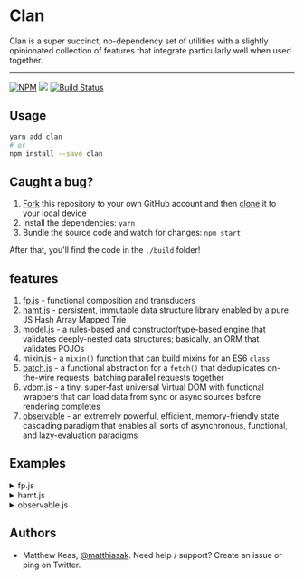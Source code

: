 # Clan

Clan is a super succinct, no-dependency set of utilities with a slightly opinionated collection of features that integrate particularly well when used together. 

---

[![NPM](https://nodei.co/npm/clan.png)](https://nodei.co/npm/clan/)
![](https://david-dm.org/matthiasak/clan.svg)
[![Build Status](https://travis-ci.org/matthiasak/clan.svg?branch=master)](https://travis-ci.org/matthiasak/clan)

## Usage

```sh
yarn add clan
# or
npm install --save clan
```

## Caught a bug?

1. [Fork](https://help.github.com/articles/fork-a-repo/) this repository to your own GitHub account and then [clone](https://help.github.com/articles/cloning-a-repository/) it to your local device
2. Install the dependencies: `yarn`
3. Bundle the source code and watch for changes: `npm start`

After that, you'll find the code in the `./build` folder!

## features

1. [fp.js](src/fp.js) - functional composition and transducers
2. [hamt.js](src/hamt.js) - persistent, immutable data structure library enabled by a pure JS Hash Array Mapped Trie
3. [model.js](src/model.js) - a rules-based and constructor/type-based engine that validates deeply-nested data structures; basically, an ORM that validates POJOs
4. [mixin.js](src/mixin.js) - a `mixin()` function that can build mixins for an ES6 `class`
5. [batch.js](src/batch.js) - a functional abstraction for a `fetch()` that deduplicates on-the-wire requests, batching parallel requests together
6. [vdom.js](src/vdom.js) - a tiny, super-fast universal Virtual DOM with functional wrappers that can load data from sync or async sources before rendering completes
7. [observable](src/observable.js) - an extremely powerful, efficient, memory-friendly state cascading paradigm that enables all sorts of asynchronous, functional, and lazy-evaluation paradigms

## Examples

<details>
<summary>fp.js</summary>

```js
// import it
import {log, rAF, c, cof, cob, pf, curry, mapping, filtering, concatter} from 'clan'
```

```js
// example point-free usage: 
const replace = pf(String.prototype.replace)
const toLowerCase = pf(String.prototype.toLowerCase)
const normalizeName = cof(replace(/\s+/ig, '_'), toLowerCase())
log(normalizeName('Matt K'))
```

```js 
// example transducer usage:
const inc = x => x+1
const greaterThanTwo = x => x>2
const concat = (arr, v) => arr.concat([v])
const incGreaterThanTwo = cof(
    mapping(inc),
    filtering(greaterThanTwo)
)
reduce([1,2,3,4], incGreaterThanTwo(concat), []) // => [3,4,5]

```
</details>

<details>
<summary>hamt.js</summary>

```js
// import it
import {hamt} from 'clan'
```

```js
// get and set properties, returns a new hmap

let   x = hamt({'hello': 1})
    , x1 = x.set('goodbye', 2) // new object with all x's properties plus a new property
    , x2 = hamt( Array(50).fill(true).map((x,i) => i) ) // we can mode lists/arrays, too 
    , x3 = x1.unset('goodbye')

log(
    x.get('hello'),    // 1
    x1.get('goodbye'), // 2
    x3.get('goodbye'), // undefined
    x3.get('hello'),   // 1
    x.comp(x,x3),      // true (compares hashes)
    x === x3,          // false
)

// map into a new hamt
const nums = hamt([1,2,3]).map(x => x+1) // mapped into new hamt 
// reduce into one value
nums.reduce((acc,x,i) => acc+x, 0) // 9
// get JSON value
nums.toJSON()
```
</details>

<details>
<summary>observable.js</summary>

```js
// import it
import {obs} from 'clan'
```

```js
// Usage:
const x = obs()

    , y = x
        .map(x => x + 1)
        .filter(x => x % 5 === 0)
    
    , y1 = y
        .then(log)

    , y2 = y
        .takeWhile(x => x <= 10)
        .then(log)

    , z = y
        .take(3)
        .then(log)

const run = (n,o) => 
    Array(n).fill(1)
    .map((_,i) => o(i))
    
run(150,x)
```

```js
// push to observable from any event, debounce them, reduce values, 
// logically split the observable path with a .then() node
obs.from(push => 
    window.addEventListener(
        'mousemove',
        ({clientX:x,clientY:y}) => push({x, y})
    ))
    .debounce(200)
    .then(x => {
        document.body.innerHTML = `{${x.x},${x.y}}`
    })
    .reduce((acc,x) => acc+1, 0)
    .then(x => reset() || log(x))
```

```js
// push to observable from setInterval,
// demo how to have multiple observable sources 
// logically combine and pipe into a single observable destination,
// also show how to halt an observable
const interval = ms =>
    obs.from(push => 
        setInterval(() => push(1), ms))

const u = obs
    .union(interval(2500),interval(1000),interval(3000)) // union() takes infinite params

u
    .reduce((acc,x) => acc+1, 0) // count the number of updates
    .then(log) // log the count
    .then(() => setTimeout(u.stop.bind(u), 10000)) // after 10s, stop the observable
```

```js
// combine observables and HAMT's is the best of both worlds
// you can declaratively describe what happens, and HAMT-creation
// costs very little
const time = obs.from(p => setInterval(() => p(new Date), 1000))

time
    .reduce((acc, x) => acc.set(x, true), hamt())
    .then(m => reset() || log(m.toJSON()))
```

```js
// embed network requests into observable chains
const getUser = user => 
    fetch(`https://api.github.com/users/${user}`)
        .then(r => r.json())
    , x = obs()
    , [done,err] = x.maybe(getUser)

const success = done
    .then(e => log(e))
    .map(data => data.avatar_url)
    .then(log)

err
    .then(e => log(e))

x('matthiasak')
```

```js
// SPA's - you can roll your own router
const app = 
    obs
    .from(p => window.addEventListener('hashchange', p))
    .map(x => window.location.hash)

const routes = {
    a: () => log('a'),
    b: () => log('b')
}

const onhash =
    app
    .map(route => routes[ route.substr(1) ])
    .then(v => v())

app('#a')
```
</details>

## Authors

- Matthew Keas, [@matthiasak](https://twitter.com/@matthiasak). Need help / support? Create an issue or ping on Twitter.
